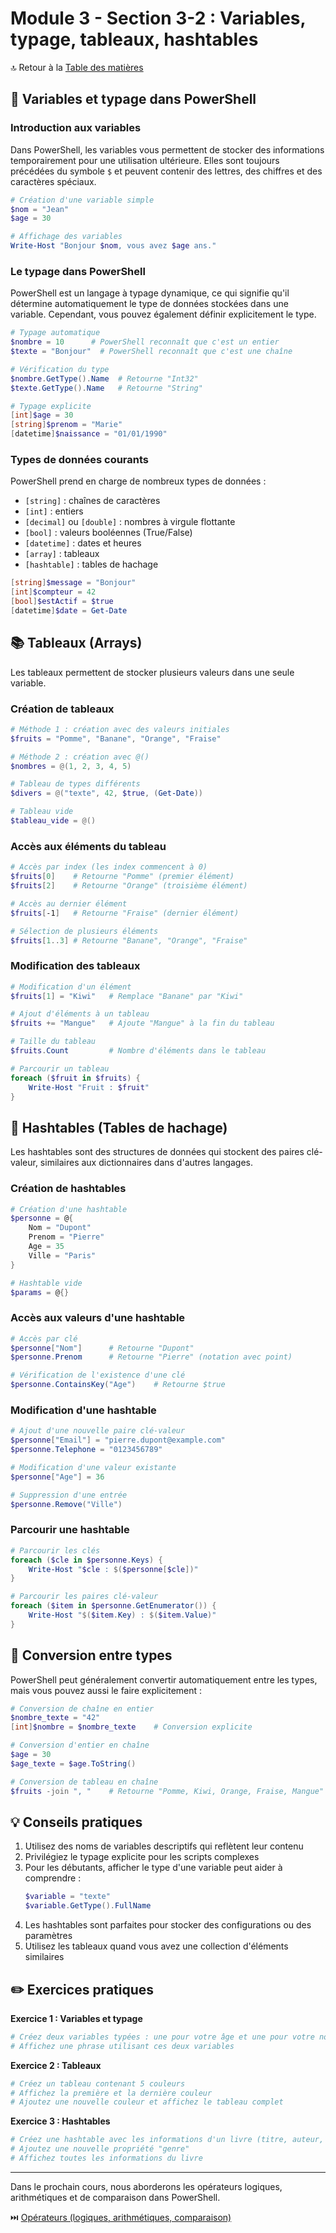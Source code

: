 # Module 3 - Section 3-2 : Variables, typage, tableaux, hashtables

🔝 Retour à la [Table des matières](/SOMMAIRE.md)

## 📝 Variables et typage dans PowerShell

### Introduction aux variables

Dans PowerShell, les variables vous permettent de stocker des informations temporairement pour une utilisation ultérieure. Elles sont toujours précédées du symbole `$` et peuvent contenir des lettres, des chiffres et des caractères spéciaux.

```powershell
# Création d'une variable simple
$nom = "Jean"
$age = 30

# Affichage des variables
Write-Host "Bonjour $nom, vous avez $age ans."
```

### Le typage dans PowerShell

PowerShell est un langage à typage dynamique, ce qui signifie qu'il détermine automatiquement le type de données stockées dans une variable. Cependant, vous pouvez également définir explicitement le type.

```powershell
# Typage automatique
$nombre = 10      # PowerShell reconnaît que c'est un entier
$texte = "Bonjour"  # PowerShell reconnaît que c'est une chaîne

# Vérification du type
$nombre.GetType().Name  # Retourne "Int32"
$texte.GetType().Name   # Retourne "String"

# Typage explicite
[int]$age = 30
[string]$prenom = "Marie"
[datetime]$naissance = "01/01/1990"
```

### Types de données courants

PowerShell prend en charge de nombreux types de données :

- `[string]` : chaînes de caractères
- `[int]` : entiers
- `[decimal]` ou `[double]` : nombres à virgule flottante
- `[bool]` : valeurs booléennes (True/False)
- `[datetime]` : dates et heures
- `[array]` : tableaux
- `[hashtable]` : tables de hachage

```powershell
[string]$message = "Bonjour"
[int]$compteur = 42
[bool]$estActif = $true
[datetime]$date = Get-Date
```

## 📚 Tableaux (Arrays)

Les tableaux permettent de stocker plusieurs valeurs dans une seule variable.

### Création de tableaux

```powershell
# Méthode 1 : création avec des valeurs initiales
$fruits = "Pomme", "Banane", "Orange", "Fraise"

# Méthode 2 : création avec @()
$nombres = @(1, 2, 3, 4, 5)

# Tableau de types différents
$divers = @("texte", 42, $true, (Get-Date))

# Tableau vide
$tableau_vide = @()
```

### Accès aux éléments du tableau

```powershell
# Accès par index (les index commencent à 0)
$fruits[0]    # Retourne "Pomme" (premier élément)
$fruits[2]    # Retourne "Orange" (troisième élément)

# Accès au dernier élément
$fruits[-1]   # Retourne "Fraise" (dernier élément)

# Sélection de plusieurs éléments
$fruits[1..3] # Retourne "Banane", "Orange", "Fraise"
```

### Modification des tableaux

```powershell
# Modification d'un élément
$fruits[1] = "Kiwi"   # Remplace "Banane" par "Kiwi"

# Ajout d'éléments à un tableau
$fruits += "Mangue"   # Ajoute "Mangue" à la fin du tableau

# Taille du tableau
$fruits.Count         # Nombre d'éléments dans le tableau

# Parcourir un tableau
foreach ($fruit in $fruits) {
    Write-Host "Fruit : $fruit"
}
```

## 🔑 Hashtables (Tables de hachage)

Les hashtables sont des structures de données qui stockent des paires clé-valeur, similaires aux dictionnaires dans d'autres langages.

### Création de hashtables

```powershell
# Création d'une hashtable
$personne = @{
    Nom = "Dupont"
    Prenom = "Pierre"
    Age = 35
    Ville = "Paris"
}

# Hashtable vide
$params = @{}
```

### Accès aux valeurs d'une hashtable

```powershell
# Accès par clé
$personne["Nom"]      # Retourne "Dupont"
$personne.Prenom      # Retourne "Pierre" (notation avec point)

# Vérification de l'existence d'une clé
$personne.ContainsKey("Age")    # Retourne $true
```

### Modification d'une hashtable

```powershell
# Ajout d'une nouvelle paire clé-valeur
$personne["Email"] = "pierre.dupont@example.com"
$personne.Telephone = "0123456789"

# Modification d'une valeur existante
$personne["Age"] = 36

# Suppression d'une entrée
$personne.Remove("Ville")
```

### Parcourir une hashtable

```powershell
# Parcourir les clés
foreach ($cle in $personne.Keys) {
    Write-Host "$cle : $($personne[$cle])"
}

# Parcourir les paires clé-valeur
foreach ($item in $personne.GetEnumerator()) {
    Write-Host "$($item.Key) : $($item.Value)"
}
```

## 🔄 Conversion entre types

PowerShell peut généralement convertir automatiquement entre les types, mais vous pouvez aussi le faire explicitement :

```powershell
# Conversion de chaîne en entier
$nombre_texte = "42"
[int]$nombre = $nombre_texte    # Conversion explicite

# Conversion d'entier en chaîne
$age = 30
$age_texte = $age.ToString()

# Conversion de tableau en chaîne
$fruits -join ", "    # Retourne "Pomme, Kiwi, Orange, Fraise, Mangue"
```

## 💡 Conseils pratiques

1. Utilisez des noms de variables descriptifs qui reflètent leur contenu
2. Privilégiez le typage explicite pour les scripts complexes
3. Pour les débutants, afficher le type d'une variable peut aider à comprendre :
   ```powershell
   $variable = "texte"
   $variable.GetType().FullName
   ```
4. Les hashtables sont parfaites pour stocker des configurations ou des paramètres
5. Utilisez les tableaux quand vous avez une collection d'éléments similaires

## ✏️ Exercices pratiques

**Exercice 1 : Variables et typage**
```powershell
# Créez deux variables typées : une pour votre âge et une pour votre nom
# Affichez une phrase utilisant ces deux variables
```

**Exercice 2 : Tableaux**
```powershell
# Créez un tableau contenant 5 couleurs
# Affichez la première et la dernière couleur
# Ajoutez une nouvelle couleur et affichez le tableau complet
```

**Exercice 3 : Hashtables**
```powershell
# Créez une hashtable avec les informations d'un livre (titre, auteur, année)
# Ajoutez une nouvelle propriété "genre"
# Affichez toutes les informations du livre
```

---

Dans le prochain cours, nous aborderons les opérateurs logiques, arithmétiques et de comparaison dans PowerShell.

⏭️ [Opérateurs (logiques, arithmétiques, comparaison)](/02-syntaxe-fondamentaux/03-operateurs.md)
